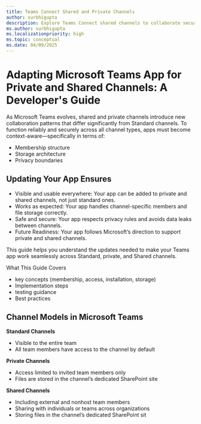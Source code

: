 ```yaml
---
title: Teams Connect Shared and Private Channels
author: surbhigupta
description: Explore Teams Connect shared channels to collaborate securely with both internal and external users in one shared space.
ms.author: surbhigupta
ms.localizationpriority: high
ms.topic: conceptual
ms.date: 04/09/2025
---
```

# Adapting Microsoft Teams App for Private and Shared Channels: A Developer's Guide

As Microsoft Teams evolves, shared and private channels introduce new collaboration patterns that differ significantly from Standard channels. To function reliably and securely across all channel types, apps must become context-aware—specifically in terms of:

- Membership structure
- Storage architecture
- Privacy boundaries

## Updating Your App Ensures

- Visible and usable everywhere: Your app can be added to private and shared channels, not just standard ones.
- Works as expected: Your app handles channel-specific members and file storage correctly.
- Safe and secure: Your app respects privacy rules and avoids data leaks between channels.
- Future Readiness: Your app follows Microsoft’s direction to support private and shared channels.

This guide helps you understand the updates needed to make your Teams app work seamlessly across Standard, private, and Shared channels.

What This Guide Covers

- key concepts (membership, access, installation, storage)
- Implementation steps
- testing guidance
- Best practices

## Channel Models in Microsoft Teams

**Standard Channels**

- Visible to the entire team
- All team members have access to the channel by default

**Private Channels**

- Access limited to invited team members only
- Files are stored in the channel’s dedicated SharePoint site

**Shared Channels**

- Including external and nonhost team members
- Sharing with individuals or teams across organizations
- Storing files in the channel’s dedicated SharePoint sit
